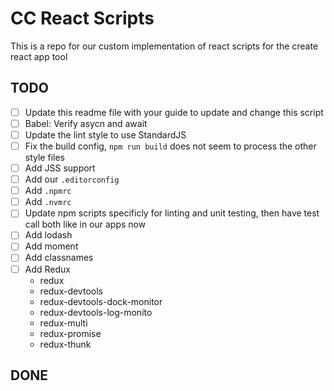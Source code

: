 # CC React Scripts

This is a repo for our custom implementation of react scripts for the create react app tool

## TODO

- [ ] Update this readme file with your guide to update and change this script
- [ ] Babel: Verify asycn and await
- [ ] Update the lint style to use StandardJS
- [ ] Fix the build config, `npm run build` does not seem to process the other style files
- [ ] Add JSS support
- [ ] Add our `.editorconfig`
- [ ] Add `.npmrc`
- [ ] Add `.nvmrc`
- [ ] Update npm scripts specificly for linting and unit testing, then have test call both like in our apps now
- [ ] Add lodash
- [ ] Add moment
- [ ] Add classnames
- [ ] Add Redux
    - redux
    - redux-devtools
    - redux-devtools-dock-monitor
    - redux-devtools-log-monito
    - redux-multi
    - redux-promise
    - redux-thunk

## DONE
